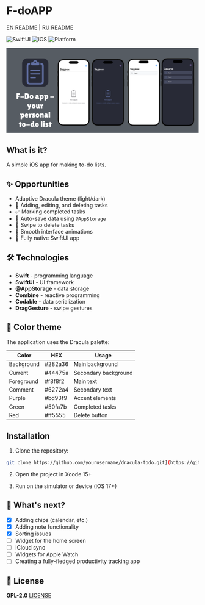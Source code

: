 # F-doAPP
[EN README](README.md) | [RU README](READMERU.md)

![SwiftUI](https://img.shields.io/badge/SwiftUI-5.0-orange.svg) ![iOS](https://img.shields.io/badge/iOS-17+-blue.svg) ![Platform](https://img.shields.io/badge/Platform-iOS-lightgrey.svg)

![header](images/header.png)

## What is it?

A simple iOS app for making to-do lists. 

## ✨ Opportunities

- Adaptive Dracula theme (light/dark)
- 📝 Adding, editing, and deleting tasks
- ✅ Marking completed tasks
- 💾 Auto-save data using `@AppStorage`
- 🧹 Swipe to delete tasks
- 🚀 Smooth interface animations
- 📱 Fully native SwiftUI app

## 🛠 Technologies

- **Swift** - programming language
- **SwiftUI** -  UI framework
- **@AppStorage** - data storage
- **Combine** - reactive programming
- **Codable** - data serialization
- **DragGesture** - swipe gestures

## 🎨 Color theme

The application uses the Dracula palette:

| Color | HEX | Usage |
|------------|----------|---------------------------|
| Background | #282a36 | Main background |
| Current    | #44475a  | Secondary background |
| Foreground | #f8f8f2 | Main text |
| Comment | #6272a4 | Secondary text |
| Purple | #bd93f9 | Accent elements |
| Green | #50fa7b | Completed tasks |
| Red | #ff5555 | Delete button |

## Installation

1. Clone the repository:
```bash
git clone https://github.com/yourusername/dracula-todo.git](https://github.com/ArduRadioKot/F-doAPP.git
```

2. Open the project in Xcode 15+

3. Run on the simulator or device (iOS 17+)

## 🚀 What's next?

- [x] Adding chips (calendar, etc.)
- [x] Adding note functionality
- [x] Sorting issues
- [ ] Widget for the home screen
- [ ] iCloud sync
- [ ] Widgets for Apple Watch
- [ ] Creating a fully-fledged productivity tracking app

## 📝 License

**GPL-2.0** [LICENSE](LICENSE)
